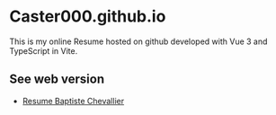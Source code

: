 # Caster000.github.io

This is my online Resume hosted on github developed with Vue 3 and TypeScript in Vite.

## See web version

- [Resume Baptiste Chevallier](https://baptiste-chevallier.fr/)
